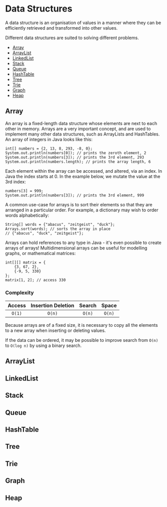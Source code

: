 # Data Structures

A data structure is an organisation of values in a manner where they can be efficiently retrieved and transformed into other values.

Different data structures are suited to solving different problems.

- [Array](#array)
- [ArrayList](#arraylist)
- [LinkedList](#linkedlist)
- [Stack](#stack)
- [Queue](#queue)
- [HashTable](#hashtable)
- [Tree](#tree)
- [Trie](#trie)
- [Graph](#graph)
- [Heap](#heap)

<!-- TODO sample implementation of each type of structure, and explanation of their use -->

## Array

An array is a fixed-length data structure whose elements are next to each other in memory. Arrays are a very important concept, and are used to implement many other data structures, such as ArrayLists and HashTables. An array of integers in Java looks like this:

```
int[] numbers = {2, 13, 8, 293, -8, 0};
System.out.println(numbers[0]); // prints the zeroth element, 2
System.out.println(numbers[3]); // prints the 3rd element, 293
System.out.println(numbers.length); // prints the array length, 6
```

Each element within the array can be accessed, and altered, via an index. In Java the index starts at 0. In the example below, we mutate the value at the 3rd index:

```
numbers[3] = 999;
System.out.println(numbers[3]); // prints the 3rd element, 999
```

A common use-case for arrays is to sort their elements so that they are arranged in a particular order. For example, a dictionary may wish to order words alphabetically:

```
String[] words = {"abacus", "zeitgeist", "duck"};
Arrays.sort(words); // sorts the array in place
// {"abacus", "duck", "zeitgeist"};
```

Arrays can hold references to any type in Java - it's even possible to create arrays of arrays! Multidimensional arrays can be useful for modelling graphs, or mathematical matrices:

```
int[][] matrix = {
    {3, 67, 2},
    {-9, 5, 330}
};
matrix[1, 2]; // access 330
```

### Complexity

| Access | Insertion Deletion | Search | Space |
|:------:|:------------------:|:------:|:-----:|
| `O(1)` | `O(n)`             | `O(n)` | `O(n)`|

Because arrays are of a fixed size, it is necessary to copy all the elements to a new array when inserting or deleting values.

If the data can be ordered, it may be possible to improve search from `O(n)` to `O(log n)` by using a binary search.

## ArrayList

## LinkedList

## Stack

## Queue

## HashTable

## Tree

## Trie

## Graph

## Heap